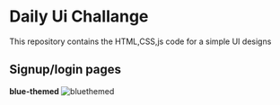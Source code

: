 
# Daily Ui Challange 

This repository contains the HTML,CSS,js code for a simple UI designs



## Signup/login pages 
 **blue-themed**
![bluethemed](https://i.imgur.com/0Sxb3JH.jpg)
